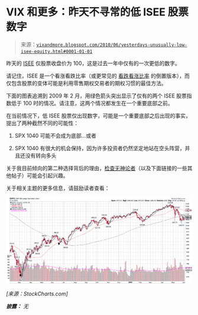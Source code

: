 <!--yml

类别：未分类

日期：2024-05-18 17:08:55

-->

# VIX 和更多：昨天不寻常的低 ISEE 股票数字

> 来源：[`vixandmore.blogspot.com/2010/06/yesterdays-unusually-low-isee-equity.html#0001-01-01`](http://vixandmore.blogspot.com/2010/06/yesterdays-unusually-low-isee-equity.html#0001-01-01)

昨天的 [ISEE](http://vixandmore.blogspot.com/search/label/ISEE) 仅股票收盘价为 100，这是过去一年中仅有的一次更低的数字。

请记住，ISEE 是一个看涨看跌比率（或更常见的 [看跌看涨比率](http://vixandmore.blogspot.com/search/label/put%20to%20call) 的倒置版本），而仅包含股票的变体可能是利用零售期权交易者的期权习惯的最佳方法。

下面的图表追溯到 2009 年 2 月，用绿色箭头突出显示了仅有的两个 ISEE 股票指数低于 100 时的情况。请注意，这两个情况都发生在一个重要底部之前。

在当前情况下，低 ISEE 股票仅出现数字，可能是一个重要底部之后出现的事实，提出了两种截然不同的可能性：

1.  SPX 1040 可能不会成为底部...或者

1.  SPX 1040 有很大的机会保持，因为许多投资者仍然坚定地站在空头阵营，并且还没有转向多头

关于我目前倾向的第二种选择背后的理由，[检查无神论者](http://vixandmore.blogspot.com/2008/01/checking-for-atheists.html)（以及下面链接的一些其他帖子）可能会引起兴趣。

关于相关主题的更多信息，请鼓励读者查看：

![](img/a0421850851808b66d713304169f64ec.png)

*[来源：StockCharts.com]*

***披露：*** *无*
